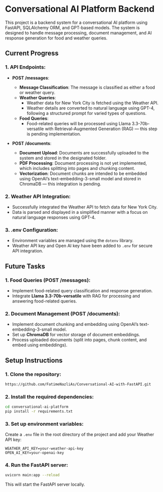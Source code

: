 # Conversational AI Platform Backend

This project is a backend system for a conversational AI platform using FastAPI, SQLAlchemy ORM, and GPT-based models. The system is designed to handle message processing, document management, and AI response generation for food and weather queries.

## Current Progress

### 1. **API Endpoints**:

- **POST /messages**: 
  - **Message Classification**: The message is classified as either a food or weather query.
  - **Weather Queries**: 
    - Weather data for New York City is fetched using the Weather API.
    - Weather details are converted to natural language using GPT-4, following a structured prompt for varied types of questions.
  - **Food Queries**: 
    - Food-related queries will be processed using Llama 3.3-70b-versatile with Retrieval-Augmented Generation (RAG) — this step is pending implementation.

- **POST /documents**:
  - **Document Upload**: Documents are successfully uploaded to the system and stored in the designated folder.
  - **PDF Processing**: Document processing is not yet implemented, which includes splitting into pages and chunking content.
  - **Vectorization**: Document chunks are intended to be embedded using OpenAI’s text-embedding-3-small model and stored in ChromaDB — this integration is pending.

### 2. **Weather API Integration**:
- Successfully integrated the Weather API to fetch data for New York City.
- Data is parsed and displayed in a simplified manner with a focus on natural language responses using GPT-4.

### 3. **.env Configuration**:
- Environment variables are managed using the `dotenv` library.
- Weather API key and Open AI key have been added to `.env` for secure API integration.

## Future Tasks

### 1. **Food Queries (POST /messages)**:
   - Implement food-related query classification and response generation.
   - Integrate **Llama 3.3-70b-versatile** with RAG for processing and answering food-related queries.

### 2. **Document Management (POST /documents)**:
   - Implement document chunking and embedding using OpenAI’s text-embedding-3-small model.
   - Set up **ChromaDB** for vector storage of document embeddings.
   - Process uploaded documents (split into pages, chunk content, and embed using embeddings).

## Setup Instructions

### 1. Clone the repository:
```bash
https://github.com/FatimeNazliAs/Conversational-AI-with-FastAPI.git

```

### 2. Install the required dependencies:
```bash
cd conversational-ai-platform
pip install -r requirements.txt
```

### 3. Set up environment variables:
Create a `.env` file in the root directory of the project and add your Weather API key:
```text
WEATHER_API_KEY=your-weather-api-key
OPEN_AI_KEY=your-openai-key
```

### 4. Run the FastAPI server:
```bash
uvicorn main:app --reload
```
This will start the FastAPI server locally.


